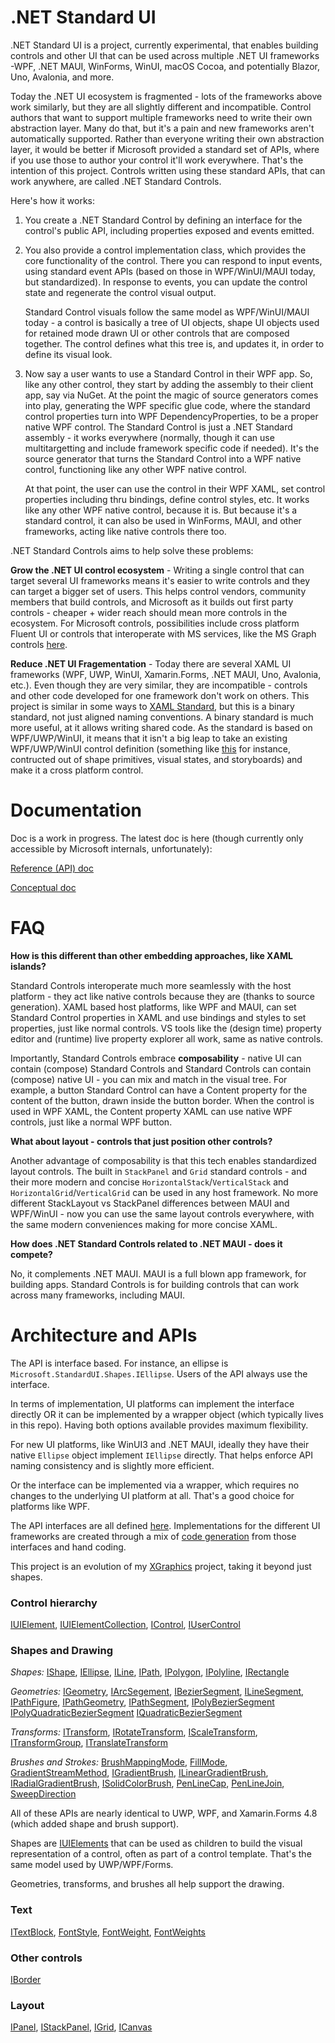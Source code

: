 # .NET Standard UI

.NET Standard UI is a project, currently experimental, that enables building controls and other UI that can
be used across multiple .NET UI frameworks -WPF, .NET MAUI, WinForms, WinUI, macOS Cocoa, and potentially
Blazor, Uno, Avalonia, and more.

Today the .NET UI ecosystem is fragmented - lots of the frameworks above work similarly, but they
are all slightly different and incompatible. Control authors that want to support multiple frameworks
need to write their own abstraction layer. Many do that, but it's a pain and new frameworks aren't
automatically supported.  Rather than everyone writing their own abstraction layer, it would be better
if Microsoft provided a standard set of APIs, where if you use those to author your control it'll
work everywhere. That's the intention of this project. Controls written using these standard APIs,
that can work anywhere, are called .NET Standard Controls.

Here's how it works:
1. You create a .NET Standard Control by defining an interface for the control's public API, including
properties exposed and events emitted.

2. You also provide a control implementation class, which provides the core functionality of the control.
There you can respond to input events, using standard event APIs (based on those in WPF/WinUI/MAUI today, but standardized).
In response to events, you can update the control state and regenerate the control visual output.


    Standard Control visuals follow the same model as WPF/WinUI/MAUI today - a control is basically a tree of UI objects,
shape UI objects used for retained mode drawn UI or other controls that are composed together. The control
defines what this tree is, and updates it, in order to define its visual look.

3. Now say a user wants to use a Standard Control in their WPF app. So, like any other control, they start by
adding the assembly to their client app, say via NuGet. At the point the magic of source generators comes into play,
generating the WPF specific glue code, where the standard control properties turn into WPF DependencyProperties,
to be a proper native WPF control. The Standard Control is just a .NET Standard assembly - it works
everywhere (normally, though it can use multitargetting and include framework specific code if needed). It's the source
generator that turns the Standard Control into a WPF native control, functioning like any other WPF native control.

    At that point, the user can use the control in their WPF XAML, set control properties including thru bindings,
    define control styles, etc. It works like any other WPF native control, because it is. But because it's a
standard control, it can also be used in WinForms, MAUI, and other frameworks, acting like native controls there too.

.NET Standard Controls aims to help solve these problems:

**Grow the .NET UI control ecosystem** - Writing a single control that can target several UI
frameworks means it's easier to write controls and they can target a bigger set of users. This
helps control vendors, community members that build controls, and Microsoft as it builds out first
party controls - cheaper + wider reach should mean more controls in the ecosystem. For Microsoft controls,
possibilities include cross platform Fluent UI or controls that interoperate with MS services,
like the MS Graph controls [here](https://docs.microsoft.com/en-us/windows/communitytoolkit/graph/controls/peoplepicker).

**Reduce .NET UI Fragementation** - Today there are several XAML UI frameworks (WPF, UWP, WinUI, Xamarin.Forms,
.NET MAUI, Uno, Avalonia, etc.). Even though they are very similar, they are incompatible - controls and other
code developed for one framework don't work on others.
This project is similar in some ways to [XAML Standard](https://github.com/microsoft/xaml-standard), but this is a binary
standard, not just aligned naming conventions. A binary standard is much more useful, at it allows writing shared code.
As the standard is based on WPF/UWP/WinUI, it means that it isn't a big leap to take an existing WPF/UWP/WinUI control
definition (something like [this](https://docs.microsoft.com/en-us/dotnet/desktop/wpf/controls/button-styles-and-templates?view=netframeworkdesktop-4.8)
for instance, contructed out of shape primitives, visual states, and storyboards) and make it a cross platform control.


# Documentation

Doc is a work in progress. The latest doc is here (though currently only accessible by Microsoft internals, unfortunately):

[Reference (API) doc](https://review.docs.microsoft.com/en-us/dotnet/api/microsoft.standardui?view=dotnet-standard-ui&branch=pr-en-us-4)

[Conceptual doc](https://review.docs.microsoft.com/en-us/dotnet/standard-ui/?branch=main)

# FAQ

**How is this different than other embedding approaches, like XAML islands?**

Standard Controls interoperate much more seamlessly with the host platform - they act like native controls because they are (thanks to source generation). XAML based host platforms, like WPF and MAUI, can set Standard Control properties in XAML and use bindings and styles to set properties, just like normal controls. VS tools like the (design time) property editor and (runtime) live property explorer all
work, same as native controls.

Importantly, Standard Controls embrace **composability** - native UI can contain (compose) Standard Controls and Standard Controls can
contain (compose) native UI - you can mix and match in the visual tree. For example, a button Standard Control can have a Content property
for the content of the button, drawn inside the button border. When the control is used in WPF XAML, the Content property XAML can
use native WPF controls, just like a normal WPF button.

**What about layout - controls that just position other controls?**

Another advantage of composability is that this tech enables standardized layout controls. The built in `StackPanel` and `Grid`
standard controls - and their more modern and concise `HorizontalStack`/`VerticalStack` and `HorizontalGrid`/`VerticalGrid` can be used in
any host framework. No more different StackLayout vs StackPanel differences between MAUI and WPF/WinUI - now you can use the same
layout controls everywhere, with the same modern conveniences making for more concise XAML.

**How does .NET Standard Controls related to .NET MAUI - does it compete?**

No, it complements .NET MAUI. MAUI is a full blown app framework, for building apps. Standard Controls is for building
controls that can work across many frameworks, including MAUI.

# Architecture and APIs

The API is interface based. For instance, an ellipse is `Microsoft.StandardUI.Shapes.IEllipse`. Users of the API always use the interface.

In terms of implementation, UI platforms can implement the interface directly OR it can be implemented by a wrapper object (which typically lives in this repo). Having both options available provides maximum flexibility.

For new UI platforms, like WinUI3 and .NET MAUI, ideally they have their native
`Ellipse` object implement `IEllipse` directly. That helps enforce API naming consistency and is slightly more efficient.

Or the interface can be implemented via a wrapper, which requires no changes to the underlying UI platform at all. That's a good choice for platforms like WPF.

The API interfaces are all defined [here](src/StandardUI). Implementations for the different UI frameworks are created through a mix of [code generation](src/StandardUI.CodeGenerator) from those interfaces and hand coding.

This project is an evolution of my [XGraphics](https://github.com/BretJohnson/XGraphics) project, taking it beyond just shapes.

### Control hierarchy

[IUIElement](src/StandardUI/IUIElement.cs),
[IUIElementCollection](src/StandardUI/Controls/IUIElementCollection.cs),
[IControl](src/StandardUI/Controls/IControl.cs),
[IUserControl](src/StandardUI/Controls/IUserControl.cs)

### Shapes and Drawing

_Shapes:_
[IShape](src/StandardUI/Shapes/IShape.cs),
[IEllipse](src/StandardUI/Shapes/IEllipse.cs),
[ILine](src/StandardUI/Shapes/ILine.cs),
[IPath](src/StandardUI/Shapes/IPath.cs),
[IPolygon](src/StandardUI/Shapes/IPolygon.cs),
[IPolyline](src/StandardUI/Shapes/IPolyline.cs),
[IRectangle](src/StandardUI/Shapes/IRectangle.cs)

_Geometries:_
[IGeometry](src/StandardUI/Media/IGeometry.cs),
[IArcSegement](src/StandardUI/Media/IArcSegement.cs),
[IBezierSegment](src/StandardUI/Media/IBezierSegment.cs),
[ILineSegment](src/StandardUI/Media/ILineSegment.cs),
[IPathFigure](src/StandardUI/Media/IPathFigure.cs),
[IPathGeometry](src/StandardUI/Media/IPathGeometry.cs),
[IPathSegment](src/StandardUI/Media/IPathSegment.cs),
[IPolyBezierSegment](src/StandardUI/Media/IPolyBezierSegment.cs)
[IPolyQuadraticBezierSegment](src/StandardUI/Media/IPolyQuadraticBezierSegment.cs)
[IQuadraticBezierSegment](src/StandardUI/Media/IQuadraticBezierSegment.cs)

_Transforms:_
[ITransform](src/StandardUI/Media/ITransform.cs),
[IRotateTransform](src/StandardUI/Media/IRotateTransform.cs),
[IScaleTransform](src/StandardUI/Media/IScaleTransform.cs),
[ITransformGroup](src/StandardUI/Media/ITransformGroup.cs),
[ITranslateTransform](src/StandardUI/Media/ITranslateTransform.cs)

_Brushes and Strokes:_
[BrushMappingMode](src/StandardUI/Media/BrushMappingMode.cs),
[FillMode](src/StandardUI/Media/FillMode.cs),
[GradientStreamMethod](src/StandardUI/Media/GradientStreamMethod.cs),
[IGradientBrush](src/StandardUI/Media/IGradientBrush.cs),
[ILinearGradientBrush](src/StandardUI/Media/ILinearGradientBrush.cs),
[IRadialGradientBrush](src/StandardUI/Media/IRadialGradientBrush.cs),
[ISolidColorBrush](src/StandardUI/Media/ISolidColorBrush.cs),
[PenLineCap](src/StandardUI/Media/PenLineCap.cs),
[PenLineJoin](src/StandardUI/Media/PenLineJoin.cs),
[SweepDirection](src/StandardUI/Media/SweepDirection.cs)

All of these APIs are nearly identical to UWP, WPF, and Xamarin.Forms 4.8 (which added shape and brush support).

Shapes are [IUIElements](src/StandardUI/IUIElement.cs) that can be used as children to build the visual representation of a control, often as part of a control template. That's the same model used by UWP/WPF/Forms.

Geometries, transforms, and brushes all help support the drawing.

### Text

[ITextBlock](src/StandardUI/Controls/ITextBlock.cs),
[FontStyle](src/StandardUI/Text/FontStyle.cs),
[FontWeight](src/StandardUI/Text/FontWeight.cs),
[FontWeights](src/StandardUI/Text/FontWeights.cs)

### Other controls

[IBorder](src/StandardUI/Controls/IBorder.cs)

### Layout

[IPanel](src/StandardUI/Controls/IPanel.cs),
[IStackPanel](src/StandardUI/Controls/IStackPanel.cs),
[IGrid](src/StandardUI/Controls/IGrid.cs),
[ICanvas](src/StandardUI/Controls/ICanvas.cs)



